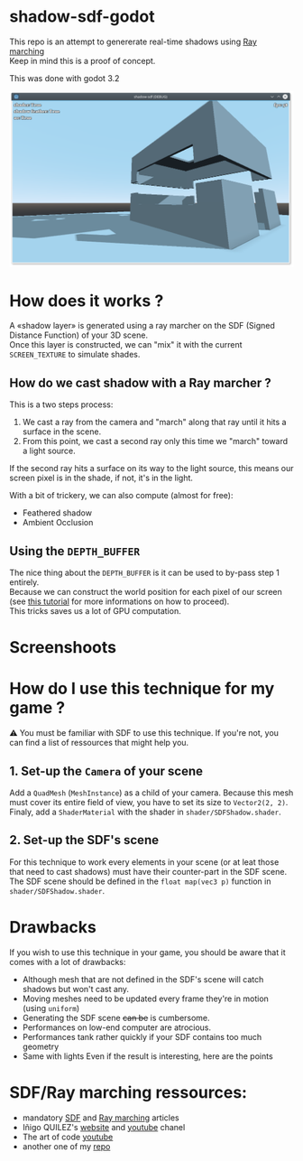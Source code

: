 # shadow-sdf-godot
This repo is an attempt to genererate real-time shadows using [Ray marching](https://en.wikipedia.org/wiki/Volume_ray_casting)  
Keep in mind this is a proof of concept.  

This was done with godot 3.2

![shadow with sdf](https://github.com/Eptwalabha/shadow-sdf-godot/blob/main/image/screen-01.png?raw=true )

# How does it works ?

A «shadow layer» is generated using a ray marcher on the SDF (Signed Distance Function) of your 3D scene.  
Once this layer is constructed, we can "mix" it with the current `SCREEN_TEXTURE` to simulate shades.  

## How do we cast shadow with a Ray marcher ?

This is a two steps process:  
1. We cast a ray from the camera and "march" along that ray until it hits a surface in the scene.
2. From this point, we cast a second ray only this time we "march" toward a light source.

If the second ray hits a surface on its way to the light source, this means our screen pixel is in the shade, if not, it's in the light.

With a bit of trickery, we can also compute (almost for free):
- Feathered shadow
- Ambient Occlusion

## Using the `DEPTH_BUFFER`

The nice thing about the `DEPTH_BUFFER` is it can be used to by-pass step 1 entirely.  
Because we can construct the world position for each pixel of our screen (see [this tutorial](https://docs.godotengine.org/en/stable/tutorials/shading/advanced_postprocessing.html#depth-texture) for more informations on how to proceed).  
This tricks saves us a lot of GPU computation.  

# Screenshoots


# How do I use this technique for my game ?

:warning: You must be familiar with SDF to use this technique. If you're not, you can find a list of ressources that might help you.

## 1. Set-up the `Camera` of your scene

Add a `QuadMesh` (`MeshInstance`) as a child of your camera. Because this mesh must cover its entire field of view, you have to set its size to `Vector2(2, 2)`.  
Finaly, add a `ShaderMaterial` with the shader in `shader/SDFShadow.shader`.

## 2. Set-up the SDF's scene

For this technique to work every elements in your scene (or at leat those that need to cast shadows) must have their counter-part in the SDF scene.  
The SDF scene should be defined in the `float map(vec3 p)` function in `shader/SDFShadow.shader`.  


# Drawbacks

If you wish to use this technique in your game, you should be aware that it comes with a lot of drawbacks:
- Although mesh that are not defined in the SDF's scene will catch shadows but won't cast any.
- Moving meshes need to be updated every frame they're in motion (using `uniform`)
- Generating the SDF scene ~~can be~~ is cumbersome.
- Performances on low-end computer are atrocious.
- Performances tank rather quickly if your SDF contains too much geometry
- Same with lights
Even if the result is interesting, here are the points 

# SDF/Ray marching ressources:

- mandatory [SDF](https://en.wikipedia.org/wiki/Signed_distance_function) and [Ray marching](https://en.wikipedia.org/wiki/Volume_ray_casting) articles
- Iñigo QUILEZ's [website](https://www.iquilezles.org/www/index.htm) and [youtube](https://www.youtube.com/user/mari1234mari) chanel
- The art of code [youtube](https://www.youtube.com/channel/UCcAlTqd9zID6aNX3TzwxJXg)
- another one of my [repo](https://github.com/Eptwalabha/raymarching-godot)